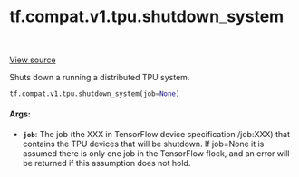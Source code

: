 <div itemscope itemtype="http://developers.google.com/ReferenceObject">
<meta itemprop="name" content="tf.compat.v1.tpu.shutdown_system" />
<meta itemprop="path" content="Stable" />
</div>

# tf.compat.v1.tpu.shutdown_system

<!-- Insert buttons and diff -->

<table class="tfo-notebook-buttons tfo-api" align="left">
</table>

<a target="_blank" href="/code/stable/tensorflow/python/tpu/tpu.py">View source</a>



Shuts down a running a distributed TPU system.

``` python
tf.compat.v1.tpu.shutdown_system(job=None)
```



<!-- Placeholder for "Used in" -->


#### Args:


* <b>`job`</b>: The job (the XXX in TensorFlow device specification /job:XXX) that
  contains the TPU devices that will be shutdown. If job=None it is
  assumed there is only one job in the TensorFlow flock, and an error will
  be returned if this assumption does not hold.


